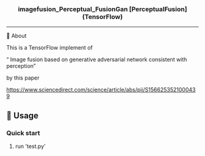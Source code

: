 



<h3 align="center">imagefusion_Perceptual_FusionGan [PerceptualFusion] (TensorFlow)</h3>


---



🧐 About <a name = "about"></a>

This is a TensorFlow implement of 



“ Image fusion based on generative adversarial network consistent with perception”



by this paper



https://www.sciencedirect.com/science/article/abs/pii/S1566253521000439




## 🎈 Usage <a name="usage"></a>

### Quick start 

1. run 'test.py'



